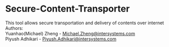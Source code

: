 # Secure-Content-Transporter
This tool allows secure transportation and delivery of contents over internet
<br />
Authors: <br/> 
Yuanhao(Michael) Zheng - Michael.Zheng@intersystems.com <br/>
Piyush Adhikari - Piyush.Adhikari@intersystems.com
